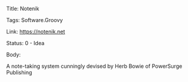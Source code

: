 Title:  Notenik

Tags:   Software.Groovy

Link:   https://notenik.net

Status: 0 - Idea

Body: 

A note-taking system cunningly devised by Herb Bowie of PowerSurge Publishing
